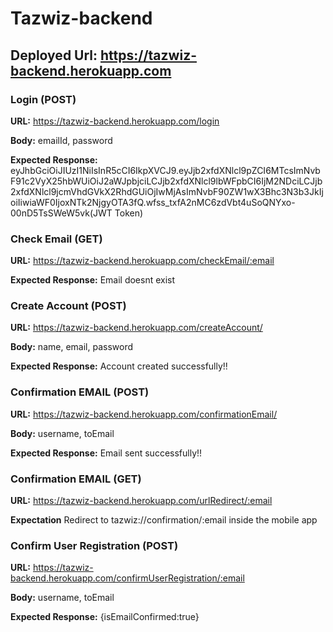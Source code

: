 # Tazwiz-backend


## Deployed Url: https://tazwiz-backend.herokuapp.com

### Login (POST)

<b>URL:</b> https://tazwiz-backend.herokuapp.com/login

<b>Body:</b> emailId, password

<b>Expected Response:</b> eyJhbGciOiJIUzI1NiIsInR5cCI6IkpXVCJ9.eyJjb2xfdXNlcl9pZCI6MTcsImNvbF91c2VyX25hbWUiOiJ2aWJpbjciLCJjb2xfdXNlcl9lbWFpbCI6IjM2NDciLCJjb2xfdXNlcl9jcmVhdGVkX2RhdGUiOjIwMjAsImNvbF90ZW1wX3Bhc3N3b3JkIjoiIiwiaWF0IjoxNTk2NjgyOTA3fQ.wfss_txfA2nMC6zdVbt4uSoQNYxo-00nD5TsSWeW5vk(JWT Token)

### Check Email (GET)

<b>URL:</b> https://tazwiz-backend.herokuapp.com/checkEmail/:email

<b>Expected Response:</b> Email doesnt exist

### Create Account (POST)

<b>URL:</b> https://tazwiz-backend.herokuapp.com/createAccount/

<b>Body:</b> name, email, password

<b>Expected Response:</b> Account created successfully!!

### Confirmation EMAIL (POST)

<b>URL:</b> https://tazwiz-backend.herokuapp.com/confirmationEmail/

<b>Body:</b> username, toEmail

<b>Expected Response:</b> Email sent successfully!!

### Confirmation EMAIL (GET)

<b>URL:</b> https://tazwiz-backend.herokuapp.com/urlRedirect/:email

<b>Expectation</b> Redirect to tazwiz://confirmation/:email inside the mobile app

### Confirm User Registration (POST)

<b>URL:</b> https://tazwiz-backend.herokuapp.com/confirmUserRegistration/:email

<b>Body:</b> username, toEmail

<b>Expected Response:</b> {isEmailConfirmed:true}



